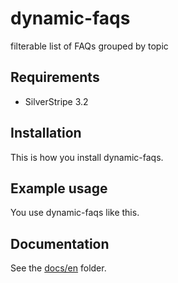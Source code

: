 # dynamic-faqs

filterable list of FAQs grouped by topic

## Requirements

- SilverStripe 3.2

## Installation

This is how you install dynamic-faqs.

## Example usage

You use dynamic-faqs like this.

## Documentation

See the [docs/en](docs/en/index.md) folder.
